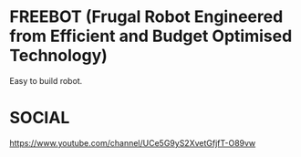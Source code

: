 # FREEBOT (Frugal Robot Engineered from Efficient and Budget Optimised Technology)
Easy to build robot.
# SOCIAL
https://www.youtube.com/channel/UCe5G9yS2XvetGfjfT-O89vw
